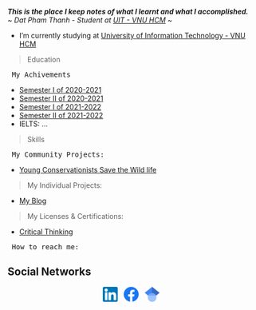_**This is the place I keep notes of what I learnt and what I accomplished.**_ &ensp;&ensp;~ *Dat Pham Thanh - Student at [UIT - VNU HCM](https://www.uit.edu.vn/)* ~
- I’m currently studying at [University of Information Technology - VNU HCM](https://www.uit.edu.vn/)
> Education


<pre> My Achivements </pre>
- [Semester I of 2020-2021](https://bit.ly/HK1-2020-2021)
- [Semester II of 2020-2021](https://bit.ly/HK2-2020-2021)
- [Semester I of 2021-2022](https://bit.ly/HK1-2021-2022)
- [Semester II of 2021-2022](https://bit.ly/HK2-2021-2022)
- IELTS: ...
> Skills


<pre> My Community Projects:</pre>
- [Young Conservationists Save the Wild life](https://drive.google.com/drive/folders/1j9RhhD5xOkBZRKZrsuPX52qF8obLTZMZ?usp=share_link)
> My Individual Projects:
- [My Blog](https://ptdatuit.blogspot.com/)
> My Licenses & Certifications:
- [Critical Thinking](https://drive.google.com/file/d/1LXJRg_WdLU7JULLVasgagtEenuwfMzBT/view?usp=share_link)
<pre> How to reach me: </pre>
## Social Networks

<p align='center'>
<a href="https://www.linkedin.com/in/th%C3%A0nh-%C4%91%E1%BA%A1t-ph%E1%BA%A1m-b87839233/"><img height="30" src="https://github.com/vutuanhai237/vutuanhai237/blob/main/linkined.png"></a>&nbsp;&nbsp;
<a href="https://www.facebook.com/thanhdatpham.uit/"><img height="30" src="https://github.com/vutuanhai237/vutuanhai237/blob/main/facebook.png"></a>&nbsp;&nbsp;
<a href="[https://scholar.google.com/citations?user=NNODPMYAAAAJ](https://github.com/kudat-uit)"><img height="30" src="https://github.com/vutuanhai237/vutuanhai237/blob/main/scholar.png"></a>&nbsp;&nbsp;
</p>


<!--
**kudat-uit/kudat-uit** is a ✨ _special_ ✨ repository because its `README.md` (this file) appears on your GitHub profile.

Here are some ideas to get you started:

- 🔭 I’m currently working on ...
- 🌱 I’m currently learning ...
- 👯 I’m looking to collaborate on ...
- 🤔 I’m looking for help with ...
- 💬 Ask me about ...
- 📫 How to reach me: ...
- 😄 Pronouns: ...
- ⚡ Fun fact: ...
-->

